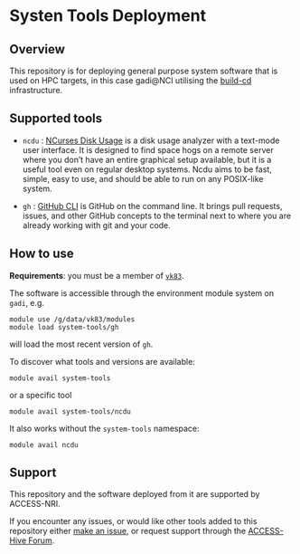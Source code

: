 # Systen Tools Deployment

## Overview

This repository is for deploying general purpose system software that is used on HPC targets, in this case gadi@NCI utilising the [build-cd](https://github.com/ACCESS-NRI/build-cd) infrastructure.

## Supported tools

* `ncdu` : [NCurses Disk Usage](https://dev.yorhel.nl/ncdu) is a disk usage analyzer with a text-mode user interface. It is designed to find space hogs on a remote server where you don’t have an entire graphical setup available, but it is a useful tool even on regular desktop systems. Ncdu aims to be fast, simple, easy to use, and should be able to run on any POSIX-like system.

* `gh` : [GitHub CLI](https://cli.github.com) is GitHub on the command line. It brings pull requests, issues, and other GitHub concepts to the terminal next to where you are already working with git and your code.

## How to use

**Requirements**: you must be a member of [`vk83`](https://my.nci.org.au/mancini/project/vk83).

The software is accessible through the environment module system on `gadi`, e.g.
```
module use /g/data/vk83/modules
module load system-tools/gh
```
will load the most recent version of `gh`.

To discover what tools and versions are available:
```
module avail system-tools
```
or a specific tool
```
module avail system-tools/ncdu
```
It also works without the `system-tools` namespace:
```
module avail ncdu
```

## Support

This repository and the software deployed from it are supported by ACCESS-NRI.

If you encounter any issues, or would like other tools added to this repository either [make an issue](https://github.com/ACCESS-NRI/system-tools/issues), or request support through the [ACCESS-Hive Forum](https://forum.access-hive.org.au/t/access-help-and-support/908).
